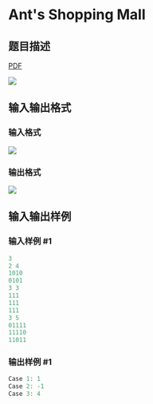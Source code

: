 # Ant&#039;s Shopping Mall

## 题目描述

[problemUrl]: https://uva.onlinejudge.org/index.php?option=com_onlinejudge&Itemid=8&category=279&page=show_problem&problem=3942

[PDF](https://uva.onlinejudge.org/external/124/p12498.pdf)

![](https://cdn.luogu.com.cn/upload/vjudge_pic/UVA12498/ee2b78aee3492d2b4c6f3d150594154df45fe0cf.png)

## 输入输出格式

### 输入格式

![](https://cdn.luogu.com.cn/upload/vjudge_pic/UVA12498/4f3a6479b8b58ed5b92d0223fd091d4298d1c0ad.png)

### 输出格式

![](https://cdn.luogu.com.cn/upload/vjudge_pic/UVA12498/d26dde71e9247e0520afe3b383bb2de05ecefb49.png)

## 输入输出样例

### 输入样例 #1

```cpp
3
2 4
1010
0101
3 3
111
111
111
3 5
01111
11110
11011
```


### 输出样例 #1

```cpp
Case 1: 1
Case 2: -1
Case 3: 4
```


